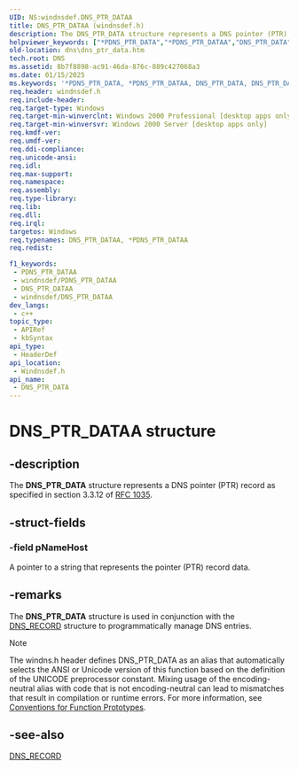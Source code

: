 ```yaml
---
UID: NS:windnsdef.DNS_PTR_DATAA
title: DNS_PTR_DATAA (windnsdef.h)
description: The DNS_PTR_DATA structure represents a DNS pointer (PTR) record as specified in section 3.3.12 of RFC 1035. (ANSI)
helpviewer_keywords: ["*PDNS_PTR_DATA","*PDNS_PTR_DATAA","DNS_PTR_DATA","DNS_PTR_DATA structure [DNS]","DNS_PTR_DATAA","PDNS_PTR_DATA","PDNS_PTR_DATA structure pointer [DNS]","_dns_dns_ptr_data","dns.dns_ptr_data","windnsdef/DNS_PTR_DATA","windnsdef/PDNS_PTR_DATA"]
old-location: dns\dns_ptr_data.htm
tech.root: DNS
ms.assetid: 8b7f8898-ac91-46da-876c-889c427068a3
ms.date: 01/15/2025
ms.keywords: '*PDNS_PTR_DATA, *PDNS_PTR_DATAA, DNS_PTR_DATA, DNS_PTR_DATA structure [DNS], DNS_PTR_DATAA, PDNS_PTR_DATA, PDNS_PTR_DATA structure pointer [DNS], _dns_dns_ptr_data, dns.dns_ptr_data, windnsdef/DNS_PTR_DATA, windnsdef/PDNS_PTR_DATA'
req.header: windnsdef.h
req.include-header: 
req.target-type: Windows
req.target-min-winverclnt: Windows 2000 Professional [desktop apps only]
req.target-min-winversvr: Windows 2000 Server [desktop apps only]
req.kmdf-ver: 
req.umdf-ver: 
req.ddi-compliance: 
req.unicode-ansi: 
req.idl: 
req.max-support: 
req.namespace: 
req.assembly: 
req.type-library: 
req.lib: 
req.dll: 
req.irql: 
targetos: Windows
req.typenames: DNS_PTR_DATAA, *PDNS_PTR_DATAA
req.redist: 

f1_keywords:
 - PDNS_PTR_DATAA
 - windnsdef/PDNS_PTR_DATAA
 - DNS_PTR_DATAA
 - windnsdef/DNS_PTR_DATAA
dev_langs:
 - c++
topic_type:
 - APIRef
 - kbSyntax
api_type:
 - HeaderDef
api_location:
 - Windnsdef.h
api_name:
 - DNS_PTR_DATA
---
```


# DNS_PTR_DATAA structure


## -description

The 
<b>DNS_PTR_DATA</b> structure represents a DNS pointer (PTR) record as specified in section 3.3.12 of <a href="https://www.ietf.org/rfc/rfc1035.txt">RFC 1035</a>.

## -struct-fields

### -field pNameHost

A pointer to a string that represents the pointer (PTR) record data.

## -remarks

The 
<b>DNS_PTR_DATA</b> structure is used in conjunction with the 
<a href="/windows/win32/api/windnsdef/ns-windnsdef-dns_recorda">DNS_RECORD</a> structure to programmatically manage DNS entries.





> [!NOTE]
> The windns.h header defines DNS_PTR_DATA as an alias that automatically selects the ANSI or Unicode version of this function based on the definition of the UNICODE preprocessor constant. Mixing usage of the encoding-neutral alias with code that is not encoding-neutral can lead to mismatches that result in compilation or runtime errors. For more information, see [Conventions for Function Prototypes](/windows/win32/intl/conventions-for-function-prototypes).

## -see-also

<a href="/windows/win32/api/windnsdef/ns-windnsdef-dns_recorda">DNS_RECORD</a>

